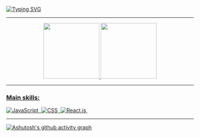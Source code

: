 [![Typing SVG](https://readme-typing-svg.demolab.com?font=Fira+Code&weight=500&size=25&duration=4000&pause=500&center=true&vCenter=true&multiline=true&width=875&height=325&separator=%3C&lines=Hello+Word+!++%3CSou+Carlos+Iure+Gordiano+dos+Santos%2Ctenho+20+anos%3CEstou+cursando+An%C3%A1lise+e+Desenvolvimento+de+Sistemas%3CFocado+principalmente+na+parte+Front-End;%3CEstou+avan%C3%A7ando+meus+conhecimentos+estudando%3CHtml-Css-JavaScript%2C+mas+n%C3%A3o+penso+muito+s%C3%B3+nesta+parte%2C%3CEstudo+tambem+ReactJS+juntamente+com+BootStrap;%3CAssim+como+o+meu+foco%3A+React-Native%3Cafim+de+desenvolver+para+Mobile+(Ios-Android)+%3A)](https://git.io/typing-svg)




____

<div align="center">
<a href="https://github.com/C1ure">
<img height="150em" src="https://github-readme-stats.vercel.app/api/top-langs/?username=C1ure&layout=compact&langs_count=7&theme=github_dark"/>
<img height="150em" src="https://github-readme-stats.vercel.app/api?username=C1ure&show_icons=true&include_all_commits=true&count_private=true&theme=github_dark"/>
</div>

____

 ### Main skills:
![JavaScript](https://img.shields.io/badge/-JavaScript-0D1117?style=for-the-badge&logo=javascript&labelColor=0D1117)&nbsp;
![CSS](https://img.shields.io/badge/-CSS-0D1117?style=for-the-badge&logo=CSS3&logoColor=1572B6&labelColor=0D1117)&nbsp;
![React.js](https://img.shields.io/badge/-React.js-0D1117?style=for-the-badge&logo=react&labelColor=0D1117)&nbsp;

____



[![Ashutosh's github activity graph](https://github-readme-activity-graph.vercel.app/graph?username=C1ure&theme=react-dark)](https://github.com/ashutosh00710/github-readme-activity-graph)

 

